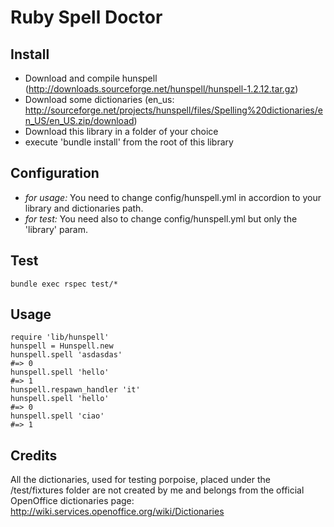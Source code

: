 Ruby Spell Doctor
============

Install
-------

* Download and compile hunspell (http://downloads.sourceforge.net/hunspell/hunspell-1.2.12.tar.gz)
* Download some dictionaries (en_us: http://sourceforge.net/projects/hunspell/files/Spelling%20dictionaries/en_US/en_US.zip/download)
* Download this library in a folder of your choice
* execute 'bundle install' from the root of this library

Configuration
-------------

* *for usage:* You need to change config/hunspell.yml in accordion to your library and dictionaries path.
* *for test:*  You need also to change config/hunspell.yml but only the 'library' param.

Test
----

    bundle exec rspec test/*

Usage
-----

    require 'lib/hunspell'
    hunspell = Hunspell.new 
    hunspell.spell 'asdasdas' 
    #=> 0 
    hunspell.spell 'hello'
    #=> 1
    hunspell.respawn_handler 'it'
    hunspell.spell 'hello'
    #=> 0
    hunspell.spell 'ciao'
    #=> 1

Credits
-------
All the dictionaries, used for testing porpoise, placed under the /test/fixtures folder are
not created by me and belongs from the official OpenOffice dictionaries page: 
http://wiki.services.openoffice.org/wiki/Dictionaries

